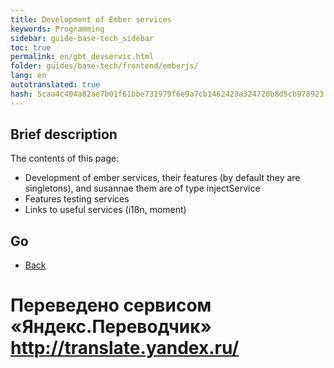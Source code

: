 ```yaml
--- 
title: Development of Ember services 
keywords: Programming 
sidebar: guide-base-tech_sidebar 
toc: true 
permalink: en/gbt_devservic.html 
folder: guides/base-tech/frontend/emberjs/ 
lang: en 
autotranslated: true 
hash: 5caa4c404a82ae7b01f61bbe731979f6e9a7cb1462423a324720b8d5cb978923 
--- 
```


## Brief description 

The contents of this page: 

* Development of ember services, their features (by default they are singletons), and susannae them are of type injectService 
* Features testing services 
* Links to useful services (i18n, moment) 

## Go 

* [Back](gbt_emberjs.html)


 # Переведено сервисом «Яндекс.Переводчик» http://translate.yandex.ru/